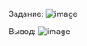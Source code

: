 Задание:
![image](https://github.com/user-attachments/assets/e4742ed9-3deb-481a-bb09-de08ee61e9ea)

Вывод:
![image](https://github.com/user-attachments/assets/c2ccc69d-cfd5-4e97-9332-e663638a9538)
